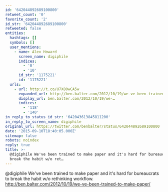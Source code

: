 ```yaml
---
id: '642044892689100800'
retweet_count: '0'
favorite_count: '2'
id_str: '642044892689100800'
retweeted: false
entities:
  hashtags: []
  symbols: []
  user_mentions:
    - name: Alex Howard
      screen_name: digiphile
      indices:
        - '0'
        - '10'
      id_str: '1175221'
      id: '1175221'
  urls:
    - url: http://t.co/U7X80wCA5w
      expanded_url: http://ben.balter.com/2012/10/19/we-ve-been-trained-to-make-paper/
      display_url: ben.balter.com/2012/10/19/we-…
      indices:
        - '118'
        - '140'
in_reply_to_status_id_str: '642043613845811200'
in_reply_to_screen_name: digiphile
original_url: https://twitter.com/benbalter/status/642044892689100800
date: '2015-09-10T18:40:05.000Z'
sitemap: false
robots: noindex
reply: true
title: >-
  @digiphile We've been trained to make paper and it's hard for bureaucrats to
  break the habit w/o ret…
---
```


@digiphile We've been trained to make paper and it's hard for bureaucrats to break the habit w/o rethinking workflow. http://ben.balter.com/2012/10/19/we-ve-been-trained-to-make-paper/